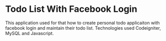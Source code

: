 # Todo List With Facebook Login

This application used for that how to create personal todo applicaiton with facebook login and maintain their todo list. Technologies used Codeigniter, MySQL and Javascript.

